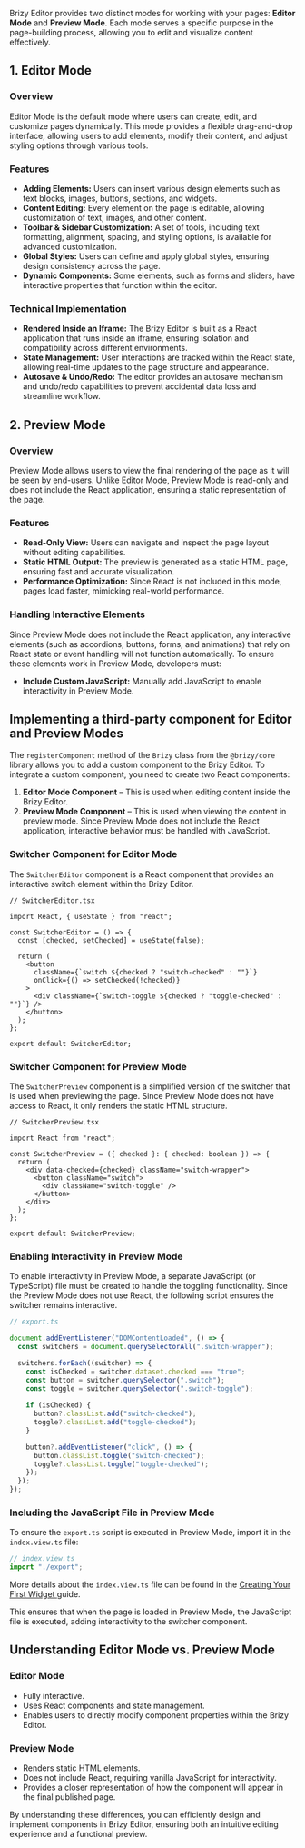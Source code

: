 Brizy Editor provides two distinct modes for working with your pages: **Editor Mode** and **Preview Mode**. Each mode serves a specific purpose in the page-building process, allowing you to edit and visualize content effectively.

## 1. Editor Mode
### Overview
Editor Mode is the default mode where users can create, edit, and customize pages dynamically. This mode provides a flexible drag-and-drop interface, allowing users to add elements, modify their content, and adjust styling options through various tools.

### Features
- **Adding Elements:** Users can insert various design elements such as text blocks, images, buttons, sections, and widgets.
- **Content Editing:** Every element on the page is editable, allowing customization of text, images, and other content.
- **Toolbar & Sidebar Customization:** A set of tools, including text formatting, alignment, spacing, and styling options, is available for advanced customization.
- **Global Styles:** Users can define and apply global styles, ensuring design consistency across the page.
- **Dynamic Components:** Some elements, such as forms and sliders, have interactive properties that function within the editor.

### Technical Implementation
- **Rendered Inside an Iframe:** The Brizy Editor is built as a React application that runs inside an iframe, ensuring isolation and compatibility across different environments.
- **State Management:** User interactions are tracked within the React state, allowing real-time updates to the page structure and appearance.
- **Autosave & Undo/Redo:** The editor provides an autosave mechanism and undo/redo capabilities to prevent accidental data loss and streamline workflow.

## 2. Preview Mode
### Overview
Preview Mode allows users to view the final rendering of the page as it will be seen by end-users. Unlike Editor Mode, Preview Mode is read-only and does not include the React application, ensuring a static representation of the page.

### Features
- **Read-Only View:** Users can navigate and inspect the page layout without editing capabilities.
- **Static HTML Output:** The preview is generated as a static HTML page, ensuring fast and accurate visualization.
- **Performance Optimization:** Since React is not included in this mode, pages load faster, mimicking real-world performance.

### Handling Interactive Elements
Since Preview Mode does not include the React application, any interactive elements (such as accordions, buttons, forms, and animations) that rely on React state or event handling will not function automatically. To ensure these elements work in Preview Mode, developers must:
- **Include Custom JavaScript:** Manually add JavaScript to enable interactivity in Preview Mode.

## Implementing a third-party component for Editor and Preview Modes

The `registerComponent` method of the `Brizy` class from the `@brizy/core` library allows you to add a custom component to the Brizy Editor. To integrate a custom component, you need to create two React components:

1. **Editor Mode Component** – This is used when editing content inside the Brizy Editor.
2. **Preview Mode Component** – This is used when viewing the content in preview mode. Since Preview Mode does not include the React application, interactive behavior must be handled with JavaScript.

### Switcher Component for Editor Mode
The `SwitcherEditor` component is a React component that provides an interactive switch element within the Brizy Editor.

```tsx
// SwitcherEditor.tsx

import React, { useState } from "react";

const SwitcherEditor = () => {
  const [checked, setChecked] = useState(false);

  return (
    <button
      className={`switch ${checked ? "switch-checked" : ""}`}
      onClick={() => setChecked(!checked)}
    >
      <div className={`switch-toggle ${checked ? "toggle-checked" : ""}`} />
    </button>
  );
};

export default SwitcherEditor;
```

### Switcher Component for Preview Mode
The `SwitcherPreview` component is a simplified version of the switcher that is used when previewing the page. Since Preview Mode does not have access to React, it only renders the static HTML structure.

```tsx
// SwitcherPreview.tsx

import React from "react";

const SwitcherPreview = ({ checked }: { checked: boolean }) => {
  return (
    <div data-checked={checked} className="switch-wrapper">
      <button className="switch">
        <div className="switch-toggle" />
      </button>
    </div>
  );
};

export default SwitcherPreview;
```

### Enabling Interactivity in Preview Mode
To enable interactivity in Preview Mode, a separate JavaScript (or TypeScript) file must be created to handle the toggling functionality. Since the Preview Mode does not use React, the following script ensures the switcher remains interactive.

```ts
// export.ts

document.addEventListener("DOMContentLoaded", () => {
  const switchers = document.querySelectorAll(".switch-wrapper");

  switchers.forEach((switcher) => {
    const isChecked = switcher.dataset.checked === "true";
    const button = switcher.querySelector(".switch");
    const toggle = switcher.querySelector(".switch-toggle");
    
    if (isChecked) {
      button?.classList.add("switch-checked");
      toggle?.classList.add("toggle-checked");
    }

    button?.addEventListener("click", () => {
      button.classList.toggle("switch-checked");
      toggle?.classList.toggle("toggle-checked");
    });
  });
});
```

### Including the JavaScript File in Preview Mode
To ensure the `export.ts` script is executed in Preview Mode, import it in the `index.view.ts` file:

```ts
// index.view.ts
import "./export";
```
More details about the `index.view.ts` file can be found in the [Creating Your First Widget ](/docs/development/creating-your-first-addon) guide.

This ensures that when the page is loaded in Preview Mode, the JavaScript file is executed, adding interactivity to the switcher component.

## Understanding Editor Mode vs. Preview Mode
### Editor Mode
- Fully interactive.
- Uses React components and state management.
- Enables users to directly modify component properties within the Brizy Editor.

### Preview Mode
- Renders static HTML elements.
- Does not include React, requiring vanilla JavaScript for interactivity.
- Provides a closer representation of how the component will appear in the final published page.

By understanding these differences, you can efficiently design and implement components in Brizy Editor, ensuring both an intuitive editing experience and a functional preview.

